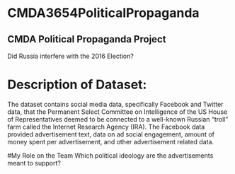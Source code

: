 # CMDA3654PoliticalPropaganda

## CMDA Political Propaganda Project
Did Russia interfere with the 2016 Election?



# Description of Dataset:
The dataset contains social media data, specifically Facebook and Twitter data, that the Permanent Select
Committee on Intelligence of the US House of Representatives deemed to be connected to a well-known Russian
“troll” farm called the Internet Research Agency (IRA). The Facebook data provided advertisement text, data on ad
social engagement, amount of money spent per advertisement, and other advertisement related data.

#My Role on the Team
Which political ideology are the advertisements meant to support?
